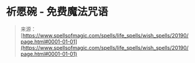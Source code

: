 <!--yml

分类：未分类

日期：2024-06-12 19:02:51

-->

# 祈愿碗 - 免费魔法咒语

> 来源：[https://www.spellsofmagic.com/spells/life_spells/wish_spells/20190/page.html#0001-01-01](https://www.spellsofmagic.com/spells/life_spells/wish_spells/20190/page.html#0001-01-01)
